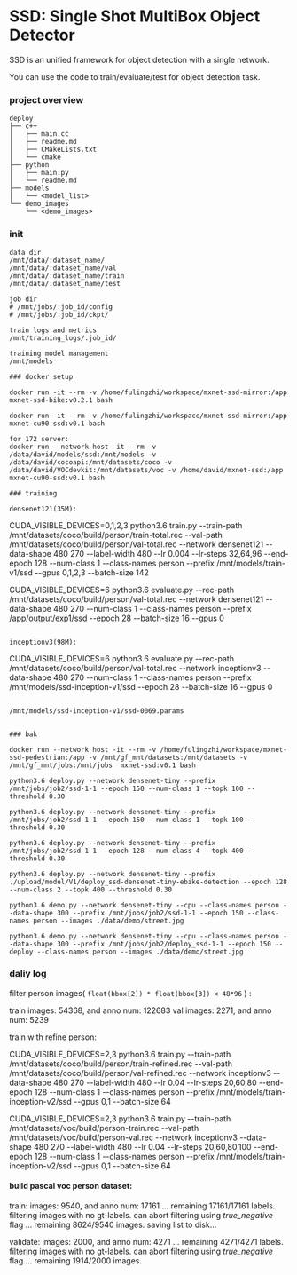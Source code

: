 # SSD: Single Shot MultiBox Object Detector

SSD is an unified framework for object detection with a single network.

You can use the code to train/evaluate/test for object detection task.

### project overview

```
deploy
├── c++
│   ├── main.cc
│   ├── readme.md
│   ├── CMakeLists.txt
│   └── cmake
├── python
│   ├── main.py
│   └── readme.md
├── models
│   └── <model_list>
└── demo_images
    └── <demo_images>
```

### init

```
data dir
/mnt/data/:dataset_name/
/mnt/data/:dataset_name/val
/mnt/data/:dataset_name/train
/mnt/data/:dataset_name/test

job dir
# /mnt/jobs/:job_id/config
# /mnt/jobs/:job_id/ckpt/

train logs and metrics
/mnt/training_logs/:job_id/

training model management
/mnt/models

### docker setup

docker run -it --rm -v /home/fulingzhi/workspace/mxnet-ssd-mirror:/app mxnet-ssd-bike:v0.2.1 bash

docker run -it --rm -v /home/fulingzhi/workspace/mxnet-ssd-mirror:/app mxnet-cu90-ssd:v0.1 bash

for 172 server:
docker run --network host -it --rm -v /data/david/models/ssd:/mnt/models -v /data/david/cocoapi:/mnt/datasets/coco -v /data/david/VOCdevkit:/mnt/datasets/voc -v /home/david/mxnet-ssd:/app mxnet-cu90-ssd:v0.1 bash

### training

densenet121(35M):
```
CUDA_VISIBLE_DEVICES=0,1,2,3 python3.6 train.py --train-path /mnt/datasets/coco/build/person/train-total.rec --val-path /mnt/datasets/coco/build/person/val-total.rec --network densenet121 --data-shape 480 270 --label-width 480 --lr 0.004 --lr-steps 32,64,96  --end-epoch 128 --num-class 1 --class-names person --prefix /mnt/models/train-v1/ssd --gpus 0,1,2,3 --batch-size 142

CUDA_VISIBLE_DEVICES=6 python3.6 evaluate.py --rec-path /mnt/datasets/coco/build/person/val-total.rec --network densenet121 --data-shape 480 270 --num-class 1 --class-names person --prefix /app/output/exp1/ssd --epoch 28 --batch-size 16 --gpus 0
```

inceptionv3(98M):

```
CUDA_VISIBLE_DEVICES=6 python3.6 evaluate.py --rec-path /mnt/datasets/coco/build/person/val-total.rec --network inceptionv3 --data-shape 480 270 --num-class 1 --class-names person --prefix /mnt/models/ssd-inception-v1/ssd --epoch 28 --batch-size 16 --gpus 0
```

/mnt/models/ssd-inception-v1/ssd-0069.params


### bak

docker run --network host -it --rm -v /home/fulingzhi/workspace/mxnet-ssd-pedestrian:/app -v /mnt/gf_mnt/datasets:/mnt/datasets -v /mnt/gf_mnt/jobs:/mnt/jobs  mxnet-ssd:v0.1 bash

python3.6 deploy.py --network densenet-tiny --prefix /mnt/jobs/job2/ssd-1-1 --epoch 150 --num-class 1 --topk 100 --threshold 0.30

python3.6 deploy.py --network densenet-tiny --prefix /mnt/jobs/job2/ssd-1-1 --epoch 150 --num-class 1 --topk 100 --threshold 0.30

python3.6 deploy.py --network densenet-tiny --prefix /mnt/jobs/job2/ssd-1-1 --epoch 128 --num-class 4 --topk 400 --threshold 0.30

python3.6 deploy.py --network densenet-tiny --prefix ./upload/model/V1/deploy_ssd-densenet-tiny-ebike-detection --epoch 128  --num-class 2 --topk 400 --threshold 0.30

python3.6 demo.py --network densenet-tiny --cpu --class-names person --data-shape 300 --prefix /mnt/jobs/job2/ssd-1-1 --epoch 150 --class-names person --images ./data/demo/street.jpg

python3.6 demo.py --network densenet-tiny --cpu --class-names person --data-shape 300 --prefix /mnt/jobs/job2/deploy_ssd-1-1 --epoch 150 --deploy --class-names person --images ./data/demo/street.jpg
```

### daliy log


filter person images( `float(bbox[2]) * float(bbox[3]) < 48*96` ) :

train images: 54368, and anno num: 122683
val images: 2271, and anno num: 5239


train with refine person:

CUDA_VISIBLE_DEVICES=2,3 python3.6 train.py --train-path /mnt/datasets/coco/build/person/train-refined.rec --val-path /mnt/datasets/coco/build/person/val-refined.rec --network inceptionv3 --data-shape 480 270 --label-width 480 --lr 0.04 --lr-steps 20,60,80 --end-epoch 128 --num-class 1 --class-names person --prefix /mnt/models/train-inception-v2/ssd --gpus 0,1 --batch-size 64

CUDA_VISIBLE_DEVICES=2,3 python3.6 train.py --train-path /mnt/datasets/voc/build/person-train.rec --val-path /mnt/datasets/voc/build/person-val.rec --network inceptionv3 --data-shape 480 270 --label-width 480 --lr 0.04 --lr-steps 20,60,80,100 --end-epoch 128 --num-class 1 --class-names person --prefix /mnt/models/train-inception-v2/ssd --gpus 0,1 --batch-size 64


#### build pascal voc person dataset:

train:
images: 9540, and anno num: 17161
... remaining 17161/17161 labels.
filtering images with no gt-labels. can abort filtering using *true_negative* flag
... remaining 8624/9540 images.
saving list to disk...

validate:
images: 2000, and anno num: 4271
... remaining 4271/4271 labels.
filtering images with no gt-labels. can abort filtering using *true_negative* flag
... remaining 1914/2000 images.
